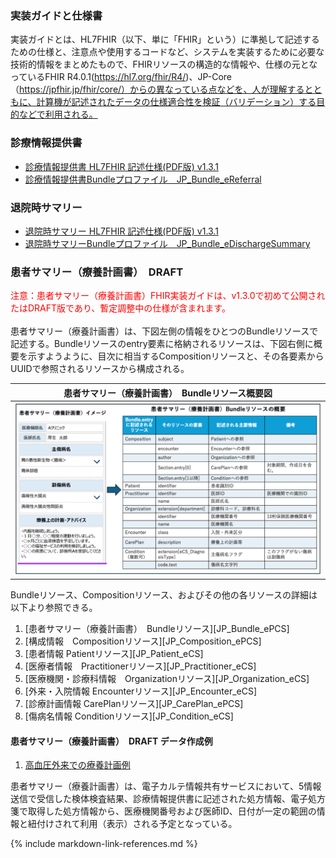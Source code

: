 

### 実装ガイドと仕様書

実装ガイドとは、HL7FHIR（以下、単に「FHIR」という）に準拠して記述するための仕様と、注意点や使用するコードなど、システムを実装するために必要な技術的情報をまとめたもので、FHIRリソースの構造的な情報や、仕様の元となっているFHIR R4.0.1(https://hl7.org/fhir/R4/)、JP-Core（https://jpfhir.jp/fhir/core/）からの異なっている点などを、人が理解するとともに、計算機が記述されたデータの仕様適合性を検証（バリデーション）する目的などで利用される。

### 診療情報提供書

  - [診療情報提供書 HL7FHIR 記述仕様(PDF版) v1.3.1](https://std.jpfhir.jp/stddoc/eReferralFHIR_v131.pdf)
  - <a href="StructureDefinition-JP-Bundle-eReferral.html" title="StructureDefinition/JP-Bundle-eReferral">診療情報提供書Bundleプロファイル　JP_Bundle_eReferral</a>

### 退院時サマリー

  - [退院時サマリー HL7FHIR 記述仕様(PDF版) v1.3.1](https://std.jpfhir.jp/stddoc/eDischargeSummaryFHIR_v131.pdf) 
  - <a href="StructureDefinition-JP-Bundle-eDischargeSummary.html" title="StructureDefinition/JP-Bundle-eDischargeSummary">退院時サマリーBundleプロファイル　JP_Bundle_eDischargeSummary</a>

### 患者サマリー（療養計画書）　DRAFT
<span style="color: red; font-size: 100%;">注意：患者サマリー（療養計画書）FHIR実装ガイドは、v1.3.0で初めて公開されたはDRAFT版であり、暫定調整中の仕様が含まれます。</span> <br>
<br>
患者サマリー（療養計画書）は、下図左側の情報をひとつのBundleリソースで記述する。Bundleリソースのentry要素に格納されるリソースは、下図右側に概要を示すようように、目次に相当するCompositionリソースと、その各要素からUUIDで参照されるリソースから構成される。<br>

| 患者サマリー（療養計画書）　Bundleリソース概要図 |
| ---- |
| ![Bundleリソース概要図](PCSimage.png) |

  
Bundleリソース、Compositionリソース、およびその他の各リソースの詳細は以下より参照できる。

  1.  [患者サマリー（療養計画書）　Bundleリソース][JP_Bundle_ePCS]
  1.  [構成情報　Compositionリソース][JP_Composition_ePCS]
  1.  [患者情報	Patientリソース][JP_Patient_eCS]
  1.  [医療者情報　Practitionerリソース][JP_Practitioner_eCS]
  1.  [医療機関・診療科情報　Organizationリソース][JP_Organization_eCS]
  1.  [外来・入院情報	Encounterリソース][JP_Encounter_eCS]
  1.  [診療計画情報	CarePlanリソース][JP_CarePlan_ePCS]
  1.  [傷病名情報	Conditionリソース][JP_Condition_eCS]

#### 患者サマリー（療養計画書）　DRAFT データ作成例

  1. [高血圧外来での療養計画例](https://jpfhir.jp/fhir/clins/ig/Bundle-Bundle-CLINS-PCS-Example-01.html)

患者サマリー（療養計画書）は、電子カルテ情報共有サービスにおいて、5情報送信で受信した検体検査結果、診療情報提供書に記述された処方情報、電子処方箋で取得した処方情報から、医療機関番号および医師ID、日付が一定の範囲の情報と紐付けされて利用（表示）される予定となっている。

{% include markdown-link-references.md %}